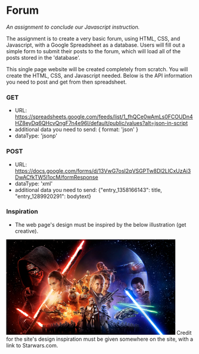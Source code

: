 # Forum
_An assignment to conclude our Javascript instruction._

The assignment is to create a very basic forum, using HTML, CSS, and Javascript, with a Google Spreadsheet as a database. Users will fill out a simple form to submit their posts to the forum, which will load all of the posts stored in the 'database'.

This single page website will be created completely from scratch. You will create the HTML, CSS, and Javascript needed. Below is the API information you need to post and get from then spreadsheet.

### GET
- URL: https://spreadsheets.google.com/feeds/list/1_fhQCe0wAmLs0FCOUDn4HZ8eyDq6QHcvQngF7n4e96I/default/public/values?alt=json-in-script
- additional data you need to send: {
  format: 'json'
}
- dataType: 'jsonp'

### POST
- URL: https://docs.google.com/forms/d/13VwG7osI2qVSGPTw8Dl2LICxUzAi3DwACfkTW5I1ocM/formResponse
- dataType: 'xml'
- additional data you need to send: {"entry_1358166143": title, "entry_1289920291": bodytext}

### Inspiration
- The web page's design must be inspired by the below illustration (get creative).
<img src="star_wars_force.jpg" width= "90%" style="max-width: 500px" />
Credit for the site's design inspiration must be given somewhere on the site, with a link to Starwars.com.
